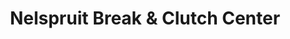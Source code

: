 ---
title: "Nelspruit Break & Clutch Center"
url: /mbombela/nelspruit-break-und-clutch-center/
shop: Autoteile
---